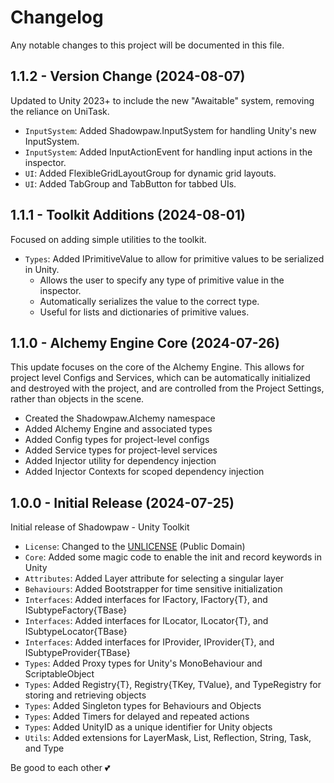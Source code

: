 # Changelog

Any notable changes to this project will be documented in this file.

## 1.1.2 - Version Change (2024-08-07)

Updated to Unity 2023+ to include the new "Awaitable" system, removing the reliance on UniTask.

- `InputSystem`: Added Shadowpaw.InputSystem for handling Unity's new InputSystem.
- `InputSystem`: Added InputActionEvent for handling input actions in the inspector.
- `UI`: Added FlexibleGridLayoutGroup for dynamic grid layouts.
- `UI`: Added TabGroup and TabButton for tabbed UIs.

## 1.1.1 - Toolkit Additions (2024-08-01)

Focused on adding simple utilities to the toolkit.

- `Types`: Added IPrimitiveValue to allow for primitive values to be serialized in Unity.
  - Allows the user to specify any type of primitive value in the inspector.
  - Automatically serializes the value to the correct type.
  - Useful for lists and dictionaries of primitive values.

## 1.1.0 - Alchemy Engine Core (2024-07-26)

This update focuses on the core of the Alchemy Engine. This allows for project level Configs and Services, which can be automatically initialized and destroyed with the project, and are controlled from the Project Settings, rather than objects in the scene.

- Created the Shadowpaw.Alchemy namespace
- Added Alchemy Engine and associated types
- Added Config types for project-level configs
- Added Service types for project-level services
- Added Injector utility for dependency injection
- Added Injector Contexts for scoped dependency injection

## 1.0.0 - Initial Release (2024-07-25)

Initial release of Shadowpaw - Unity Toolkit

- `License`: Changed to the [UNLICENSE](https://unlicense.org) (Public Domain)
- `Core`: Added some magic code to enable the init and record keywords in Unity
- `Attributes`: Added Layer attribute for selecting a singular layer
- `Behaviours`: Added Bootstrapper for time sensitive initialization
- `Interfaces`: Added interfaces for IFactory, IFactory{T}, and ISubtypeFactory{TBase}
- `Interfaces`: Added interfaces for ILocator, ILocator{T}, and ISubtypeLocator{TBase}
- `Interfaces`: Added interfaces for IProvider, IProvider{T}, and ISubtypeProvider{TBase}
- `Types`: Added Proxy types for Unity's MonoBehaviour and ScriptableObject
- `Types`: Added Registry{T}, Registry{TKey, TValue}, and TypeRegistry for storing and retrieving objects
- `Types`: Added Singleton types for Behaviours and Objects
- `Types`: Added Timers for delayed and repeated actions
- `Types`: Added UnityID as a unique identifier for Unity objects
- `Utils`: Added extensions for LayerMask, List, Reflection, String, Task, and Type

Be good to each other 💕
